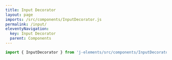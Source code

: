 ```yaml
---
title: Input Decorator
layout: page
imports: /src/components/InputDecorator.js
permalink: /input/
eleventyNavigation:
  key: Input Decorator
  parent: Components
---
```


```javascript
import { InputDecorator } from 'j-elements/src/components/InputDecorator.js';
```
